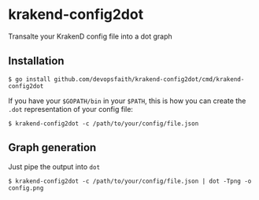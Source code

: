 # krakend-config2dot
Transalte your KrakenD config file into a dot graph

## Installation

```
$ go install github.com/devopsfaith/krakend-config2dot/cmd/krakend-config2dot
```

If you have your `$GOPATH/bin` in your `$PATH`, this is how you can create the `.dot` representation of your config file:

```
$ krakend-config2dot -c /path/to/your/config/file.json
```

## Graph generation

Just pipe the output into `dot`

```
$ krakend-config2dot -c /path/to/your/config/file.json | dot -Tpng -o config.png
```
